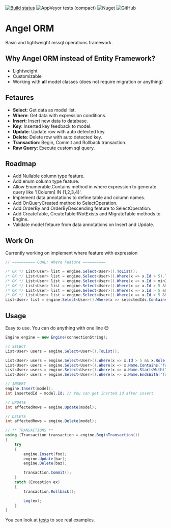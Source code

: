 [![Build status](https://ci.appveyor.com/api/projects/status/4jmhhcdkrrk9qieh/branch/master?svg=true)](https://ci.appveyor.com/project/jaqra/angelorm/branch/master) ![AppVeyor tests (compact)](https://img.shields.io/appveyor/tests/jaqra/AngelORM.svg?compact_message) ![Nuget](https://img.shields.io/nuget/v/AngelORM.svg) ![GitHub](https://img.shields.io/github/license/jaqra/AngelORM.svg)

# Angel ORM

Basic and lightweight mssql operations framework.

## Why Angel ORM instead of Entity Framework?

- Lightweight
- Customizable
- Working with **all** model classes (does not require migration or anything)

## Fetaures

- **Select**: Get data as model list.
- **Where**: Get data with expression conditions.
- **Insert**: Insert new data to database.
- **Key**: Inserted key feedback to model.
- **Update**: Update row with auto detected key.
- **Delete**: Delete row with auto detected key.
- **Transaction**: Begin, Commit and Rollback transaction.
- **Raw Query**: Execute custom sql query.

## Roadmap

- Add Nullable<T> column type feature.
- Add enum column type feature.
- Allow Enumerable.Contains method in where expression to generate query like '[Column] IN (1,2,3,4)'.
- Implement data annotations to define table and column names.
- Add OnQueryCreated method to SelectOperation.
- Add OrderBy and OrderByDescending feature to SelectOperation.
- Add CreateTable<T>, CreateTableIfNotExists<T> and MigrateTable<T> methods to Engine.
- Validate model fetaure from data annotations on Insert and Update.

## Work On

Currently working on implement where feature with expression

```csharp
// ========== GOAL: Where Feature ==========

/* OK */ List<User> list = engine.Select<User>().ToList();
/* OK */ List<User> list = engine.Select<User>().Where(x => x.Id > 5).ToList();
/* OK */ List<User> list = engine.Select<User>().Where(x => x.Id > minId && x.Role == "admin").ToList();
/* OK */ List<User> list = engine.Select<User>().Where(x => x.Id > 5 && x.Username.Contains("qweqwe")).ToList();
/* OK */ List<User> list = engine.Select<User>().Where(x => x.Id > 5 && x.Username.Contains("qweqwe")).ToList();
/* OK */ List<User> list = engine.Select<User>().Where(x => x.Id > 5 && (x.Username.StartsWith("A") || x.Username.EndsWith("B"))).ToList();
List<User> list = engine.Select<User>().Where(x => selectedIds.Contains(x.Id)).ToList()
```

## Usage

Easy to use. You can do anything with one line :blush:

```csharp
Engine engine = new Engine(connectionString);

// SELECT
List<User> users = engine.Select<User>().ToList();

List<User> users = engine.Select<User>().Where(x => x.Id > 5 && x.Role == "admin" && x.CreatedDate < dateTime && x.Active == true).ToList();
List<User> users = engine.Select<User>().Where(x => x.Name.Contains("foo")).ToList();
List<User> users = engine.Select<User>().Where(x => x.Name.StartsWith("foo")).ToList();
List<User> users = engine.Select<User>().Where(x => x.Name.EndsWith("foo")).ToList();

// INSERT
engine.Insert(model);
int insertedId = model.Id; // You can get insrted id after insert

// UPDATE
int affectedRows = engine.Update(model);

// DELETE
int affectedRows = engine.Delete(model);

// ** TRANSACTIONS **
using (Transaction transaction = engine.BeginTransaction())
{
    try
    {
        engine.Insert(foo);
        engine.Update(bar);
        engine.Delete(baz);

        transaction.Commit();
    }
    catch (Exception ex)
    {
        transaction.Rollback();

        Log(ex);
    }
}
```

You can look at [tests](test/EngineTests.cs) to see real examples.
